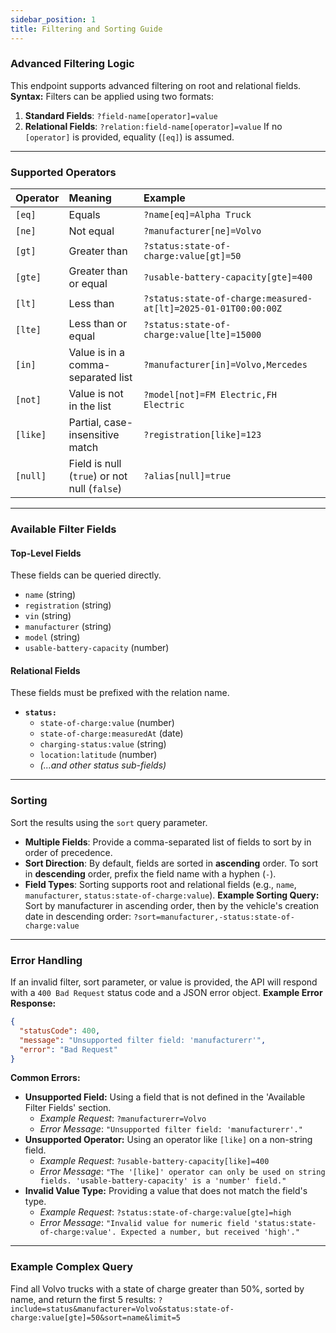 ```yaml
---
sidebar_position: 1
title: Filtering and Sorting Guide
---
```


### Advanced Filtering Logic
This endpoint supports advanced filtering on root and relational fields.
**Syntax:**
Filters can be applied using two formats:
1.  **Standard Fields**: `?field-name[operator]=value`
2.  **Relational Fields**: `?relation:field-name[operator]=value`
If no `[operator]` is provided, equality (`[eq]`) is assumed.
---
### **Supported Operators**
| Operator | Meaning | Example |
| :--- | :--- | :--- |
| `[eq]` | Equals | `?name[eq]=Alpha Truck` |
| `[ne]` | Not equal | `?manufacturer[ne]=Volvo` |
| `[gt]` | Greater than | `?status:state-of-charge:value[gt]=50` |
| `[gte]` | Greater than or equal | `?usable-battery-capacity[gte]=400` |
| `[lt]` | Less than | `?status:state-of-charge:measured-at[lt]=2025-01-01T00:00:00Z` |
| `[lte]` | Less than or equal | `?status:state-of-charge:value[lte]=15000` |
| `[in]` | Value is in a comma-separated list | `?manufacturer[in]=Volvo,Mercedes` |
| `[not]`| Value is not in the list | `?model[not]=FM Electric,FH Electric` |
| `[like]`| Partial, case-insensitive match | `?registration[like]=123` |
| `[null]`| Field is null (`true`) or not null (`false`) | `?alias[null]=true` |
---
### **Available Filter Fields**
#### Top-Level Fields
These fields can be queried directly.
* `name` (string)
* `registration` (string)
* `vin` (string)
* `manufacturer` (string)
* `model` (string)
* `usable-battery-capacity` (number)
#### Relational Fields
These fields must be prefixed with the relation name.
* **`status:`**
    * `state-of-charge:value` (number)
    * `state-of-charge:measuredAt` (date)
    * `charging-status:value` (string)
    * `location:latitude` (number)
    * *(...and other status sub-fields)*
---
### **Sorting**
Sort the results using the `sort` query parameter.
* **Multiple Fields**: Provide a comma-separated list of fields to sort by in order of precedence.
* **Sort Direction**: By default, fields are sorted in **ascending** order. To sort in **descending** order, prefix the field name with a hyphen (`-`).
* **Field Types**: Sorting supports root and relational fields (e.g., `name`, `manufacturer`, `status:state-of-charge:value`).
**Example Sorting Query:**
Sort by manufacturer in ascending order, then by the vehicle's creation date in descending order:
`?sort=manufacturer,-status:state-of-charge:value`
---
### **Error Handling**
If an invalid filter, sort parameter, or value is provided, the API will respond with a `400 Bad Request` status code and a JSON error object.
**Example Error Response:**
```json
{
  "statusCode": 400,
  "message": "Unsupported filter field: 'manufacturerr'",
  "error": "Bad Request"
}
```
**Common Errors:**
* **Unsupported Field:** Using a field that is not defined in the 'Available Filter Fields' section.
    * _Example Request_: `?manufacturerr=Volvo`
    * _Error Message_: `"Unsupported filter field: 'manufacturerr'."`
* **Unsupported Operator:** Using an operator like `[like]` on a non-string field.
    * _Example Request_: `?usable-battery-capacity[like]=400`
    * _Error Message_: `"The '[like]' operator can only be used on string fields. 'usable-battery-capacity' is a 'number' field."`
* **Invalid Value Type:** Providing a value that does not match the field's type.
    * _Example Request_: `?status:state-of-charge:value[gte]=high`
    * _Error Message_: `"Invalid value for numeric field 'status:state-of-charge:value'. Expected a number, but received 'high'."`
---
### **Example Complex Query**
Find all Volvo trucks with a state of charge greater than 50%, sorted by name, and return the first 5 results:
`?include=status&manufacturer=Volvo&status:state-of-charge:value[gte]=50&sort=name&limit=5`

